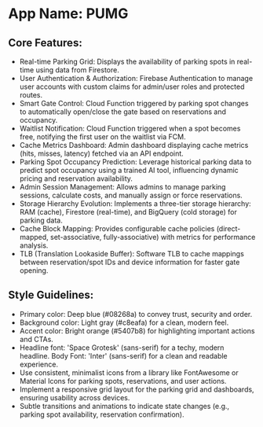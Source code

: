 # **App Name**: PUMG

## Core Features:

- Real-time Parking Grid: Displays the availability of parking spots in real-time using data from Firestore.
- User Authentication & Authorization: Firebase Authentication to manage user accounts with custom claims for admin/user roles and protected routes.
- Smart Gate Control: Cloud Function triggered by parking spot changes to automatically open/close the gate based on reservations and occupancy.
- Waitlist Notification: Cloud Function triggered when a spot becomes free, notifying the first user on the waitlist via FCM.
- Cache Metrics Dashboard: Admin dashboard displaying cache metrics (hits, misses, latency) fetched via an API endpoint.
- Parking Spot Occupancy Prediction: Leverage historical parking data to predict spot occupancy using a trained AI tool, influencing dynamic pricing and reservation availability.
- Admin Session Management: Allows admins to manage parking sessions, calculate costs, and manually assign or force reservations.
- Storage Hierarchy Evolution: Implements a three-tier storage hierarchy: RAM (cache), Firestore (real-time), and BigQuery (cold storage) for parking data.
- Cache Block Mapping: Provides configurable cache policies (direct-mapped, set-associative, fully-associative) with metrics for performance analysis.
- TLB (Translation Lookaside Buffer): Software TLB to cache mappings between reservation/spot IDs and device information for faster gate opening.

## Style Guidelines:

- Primary color: Deep blue (#08268a) to convey trust, security and order.
- Background color: Light gray (#c8eafa) for a clean, modern feel.
- Accent color: Bright orange (#5407b8) for highlighting important actions and CTAs.
- Headline font: 'Space Grotesk' (sans-serif) for a techy, modern headline. Body Font: 'Inter' (sans-serif) for a clean and readable experience.
- Use consistent, minimalist icons from a library like FontAwesome or Material Icons for parking spots, reservations, and user actions.
- Implement a responsive grid layout for the parking grid and dashboards, ensuring usability across devices.
- Subtle transitions and animations to indicate state changes (e.g., parking spot availability, reservation confirmation).